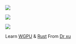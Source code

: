 ![](https://wgpu.rs/logo.min.svg)

![](https://www.rust-lang.org/static/images/rust-logo-blk.svg)

![](https://drxudotnet.com/images/xu_logo.png)

Learn [WGPU](https://wgpu.rs/) & [Rust](https://www.rust-lang.org/) From [Dr xu](https://drxudotnet.com/)